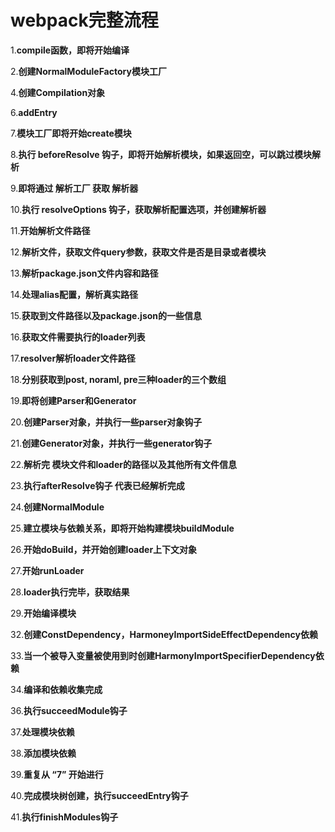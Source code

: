 # webpack完整流程
1.**compile函数，即将开始编译**

2.**创建NormalModuleFactory模块工厂**

4.**创建Compilation对象**

6.**addEntry**

7.**模块工厂即将开始create模块**

8.**执行 beforeResolve 钩子，即将开始解析模块，如果返回空，可以跳过模块解析**

9.**即将通过 解析工厂 获取 解析器**

10.**执行 resolveOptions 钩子，获取解析配置选项，并创建解析器**

11.**开始解析文件路径**

12.**解析文件，获取文件query参数，获取文件是否是目录或者模块**

13.**解析package.json文件内容和路径**

14.**处理alias配置，解析真实路径**

15.**获取到文件路径以及package.json的一些信息**

16.**获取文件需要执行的loader列表**

17.**resolver解析loader文件路径**

18.**分别获取到post, noraml, pre三种loader的三个数组**

19.**即将创建Parser和Generator**

20.**创建Parser对象，并执行一些parser对象钩子**

21.**创建Generator对象，并执行一些generator钩子**

22.**解析完 模块文件和loader的路径以及其他所有文件信息**

23.**执行afterResolve钩子 代表已经解析完成**

24.**创建NormalModule**

25.**建立模块与依赖关系，即将开始构建模块buildModule**

26.**开始doBuild，并开始创建loader上下文对象**

27.**开始runLoader**

28.**loader执行完毕，获取结果**

29.**开始编译模块**

32.**创建ConstDependency，HarmoneyImportSideEffectDependency依赖**

33.**当一个被导入变量被使用到时创建HarmonyImportSpecifierDependency依赖**

34.**编译和依赖收集完成**

36.**执行succeedModule钩子**

37.**处理模块依赖**

38.**添加模块依赖**

39.**重复从  “7” 开始进行**

40.**完成模块树创建，执行succeedEntry钩子**

41.**执行finishModules钩子**
